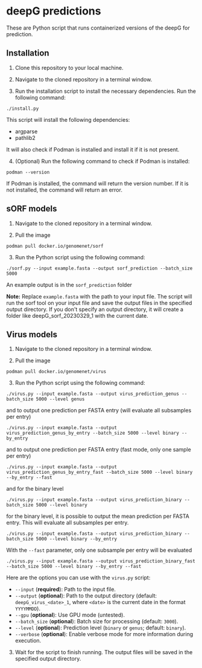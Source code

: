# deepG predictions

These are Python script that runs containerized versions of the deepG for prediction.

## Installation

1. Clone this repository to your local machine.

2. Navigate to the cloned repository in a terminal window.

3. Run the installation script to install the necessary dependencies. Run the following command:

```
./install.py
```

This script will install the following dependencies:

* argparse
* pathlib2

It will also check if Podman is installed and install it if it is not present.

4. (Optional) Run the following command to check if Podman is installed:

```
podman --version
```

If Podman is installed, the command will return the version number. If it is not installed, the command will return an error.

## sORF models

1. Navigate to the cloned repository in a terminal window.

2. Pull the image

```
podman pull docker.io/genomenet/sorf
```

3. Run the Python script using the following command:

```
./sorf.py --input example.fasta --output sorf_prediction --batch_size 5000
```

An example output is in the `sorf_prediction` folder 

**Note:** Replace `example.fasta` with the path to your input file. The script will run the sorf tool on your input file and save the output files in the specified output directory. If you don't specify an output directory, it will create a folder like deepG_sorf_20230329_1 with the current date. 

## Virus models

1. Navigate to the cloned repository in a terminal window.

2. Pull the image

```
podman pull docker.io/genomenet/virus
```

3. Run the Python script using the following command:

```
./virus.py --input example.fasta --output virus_prediction_genus --batch_size 5000 --level genus
```

and to output one prediction per FASTA entry (will evaluate all subsamples per entry)

```
./virus.py --input example.fasta --output virus_prediction_genus_by_entry --batch_size 5000 --level binary --by_entry
```

and to output one prediction per FASTA entry (fast mode, only one sample per entry)

```
./virus.py --input example.fasta --output virus_prediction_genus_by_entry_fast --batch_size 5000 --level binary --by_entry --fast
```

and for the binary level

```
./virus.py --input example.fasta --output virus_prediction_binary --batch_size 5000 --level binary
```

for the binary level, it is possible to output the mean prediction per FASTA entry. This will evaluate all subsamples per entry.

```
./virus.py --input example.fasta --output virus_prediction_binary --batch_size 5000 --level binary --by_entry
```

With the `--fast` parameter, only one subsample per entry will be evaluated
```
./virus.py --input example.fasta --output virus_prediction_binary_fast --batch_size 5000 --level binary --by_entry --fast
```


Here are the options you can use with the `virus.py` script:

* `--input` (**required**): Path to the input file.
* `--output` (**optional**): Path to the output directory (default: `deepG_virus_<date>_1`, where `<date>` is the current date in the format `YYYYMMDD`).
* `--gpu` (**optional**): Use GPU mode (untested).
* `--batch_size` (**optional**): Batch size for processing (default: `3000`).
* `--level` (**optional**): Prediction level (`binary` or `genus`; default: `binary`).
* `--verbose` (**optional**): Enable verbose mode for more information during execution.

3. Wait for the script to finish running. The output files will be saved in the specified output directory.
